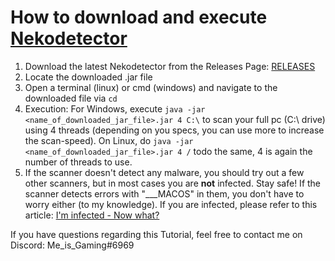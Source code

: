 # How to download and execute [Nekodetector](https://github.com/MCRcortex/nekodetector "MCRcortex's Nekodetector")

1. Download the latest Nekodetector from the Releases Page: [RELEASES](https://github.com/MCRcortex/nekodetector/releases "Releases")
2. Locate the downloaded .jar file
3. Open a terminal (linux) or cmd (windows) and navigate to the downloaded file via `cd`
4. Execution:
For Windows, execute `java -jar <name_of_downloaded_jar_file>.jar 4 C:\` to scan your full pc (C:\ drive) using 4 threads (depending on you specs, you can use more to increase the scan-speed).
On Linux, do `java -jar <name_of_downloaded_jar_file>.jar 4 /` todo the same, 4 is again the number of threads to use.
5. If  the scanner doesn't detect any malware, you should try out a few other scanners, but in most cases you are **not** infected. Stay safe!
If the scanner detects errors with "___MACOS" in them, you don't  have to worry either (to my knowledge).
If you are infected, please refer to this article: [I'm infected - Now what?](https://github.com/fractureiser-investigation/fractureiser/blob/main/docs/users.md#im-infected-now-what "I'm infected, now what? - Fractureiser-Investigation")





If you have questions regarding this Tutorial, feel free to contact me on Discord: Me_is_Gaming#6969